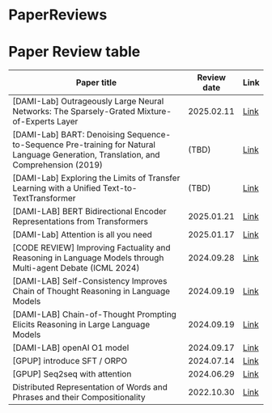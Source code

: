 # PaperReviews

# Paper Review table

| Paper title                                                                                                                         | Review date | Link                                                                                                         |
| ----------------------------------------------------------------------------------------------------------------------------------- | ----------- | ------------------------------------------------------------------------------------------------------------ |
| [DAMI-Lab] Outrageously Large Neural Networks: The Sparsely-Grated Mixture-of-Experts Layer                                         | 2025.02.11  | [Link](https://docs.google.com/presentation/d/13UgUTVf9Q6mWVIRAn1f0z6UXIe7-ffRQoYmWyGYHlds/edit?usp=sharing) |
| [DAMI-Lab] BART: Denoising Sequence-to-Sequence Pre-training for Natural Language Generation, Translation, and Comprehension (2019) | (TBD)       | [Link](https://docs.google.com/presentation/d/1G3L3qRQHZFukr5XntiWswpIZBZ15vhU4A8OAL7bvTwY/edit?usp=sharing) |
| [DAMI-Lab] Exploring the Limits of Transfer Learning with a Unified Text-to-TextTransformer                                         | (TBD)       | [Link](https://docs.google.com/presentation/d/1s9Us2b5gyM_BHapcTuirmDaf6MmvA2Thswg2CS2Jg7o/edit?usp=sharing) |
| [DAMI-LAB] BERT Bidirectional Encoder Representations from Transformers                                                             | 2025.01.21  | [Link](https://docs.google.com/presentation/d/1jXnY-XUmqbDP-8S07ohzwKElEkweXOiZ9eEZu5x83L8/edit?usp=sharing) |
| [DAMI-Lab] Attention is all you need                                                                                                | 2025.01.17  | [Link](https://docs.google.com/presentation/d/1Ot4-j7qjnmUXUFDz4lnPO5yzspzc44KSsF6qlBqaQYQ/edit?usp=sharing) |
| [CODE REVIEW] Improving Factuality and Reasoning in Language Models through Multi-agent Debate (ICML 2024)                          | 2024.09.28  | [Link](https://docs.google.com/presentation/d/1fnnND1cRJlJfr8khoNS_s28MUFuynCG3uVCMhY7MXjo/edit#slide=id.p)  |
| [DAMI-LAB] Self-Consistency Improves Chain of Thought Reasoning in Language Models                                                  | 2024.09.19  | [Link](https://docs.google.com/presentation/d/118X6d-M7ye3b2iu2sX6WmXIhr0MIsUBXpd-NeG2ZMMA/edit#slide=id.p)  |
| [DAMI-LAB] Chain-of-Thought Prompting Elicits Reasoning in Large Language Models                                                    | 2024.09.19  | [Link](https://docs.google.com/presentation/d/15kuzsgWYiVYI9_NWR93VLWZrOn9-G0_OhAt5vZjwyZM/edit#slide=id.p)  |
| [DAMI-LAB] openAI O1 model                                                                                                          | 2024.09.17  | [Link](https://docs.google.com/presentation/d/1d7-MzAGycdje4dm7w1n5hyXvaELM99a71n2voPSwCb8/edit#slide=id.p)  |
| [GPUP] introduce SFT / ORPO                                                                                                         | 2024.07.14  | [Link](https://docs.google.com/presentation/d/1RbBnz781TLRKS628d8bkvkCV3vpWhdLdpcWt6neXepY/edit?usp=sharing) |
| [GPUP] Seq2seq with attention                                                                                                       | 2024.06.29  | [Link](https://docs.google.com/presentation/d/1-iop7-Fl1rHyqmk_oOCYySII1ZMJ_5R5A8Il8RNtypw/edit#slide=id.p)  |
| Distributed Representation of Words and Phrases and their Compositionality                                                          | 2022.10.30  | [Link](https://docs.google.com/presentation/d/1_Kljt1nXcfLUgOoe4DPnl7tx7Cq5_IESN8qhti19pDM/edit?usp=sharing) |
